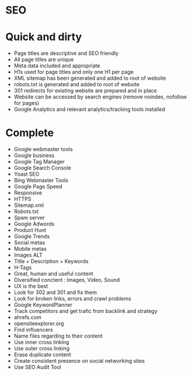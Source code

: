 # SEO


# Quick and dirty

- Page titles are descriptive and SEO friendly
- All page titles are unique
- Meta data included and appropriate
- H1s used for page titles and only one H1 per page
- XML sitemap has been generated and added to root of website
- robots.txt is generated and added to root of website
- 301 redirects for existing website are prepared and in place
- Website can be accessed by search engines (remove noindex, nofollow for pages)
- Google Analytics and relevant analytics/tracking tools installed


# Complete

- Google webmaster tools
- Google business
- Google Tag Manager
- Google Search Console
- Yoast SEO
- Bing Webmaster Tools
- Google Page Speed
- Responsive
- HTTPS
- Sitemap.xml
- Robots.txt
- Spam server
- Google Adwords
- Product Hunt
- Google Trends
- Social metas
- Mobile metas
- Images ALT
- Title + Description + Keywords
- H-Tags
- Great, human and useful content
- Diversified conctent : Images, Video, Sound
- UX is the best
- Look for 302 and 301 and fix them
- Look for broken links, errors and crawl problems
- Google KeywordPlanner
- Track competitors and get trafic from backlink and strategy
- ahrefs.com
- opensiteexplorer.org
- Find influencers
- Name files regarding to their content
- Use inner cross linking
- Use outer cross linking
- Erase duplicate content
- Create consistent presence on social networking sites
- Use SEO Audit Tool

